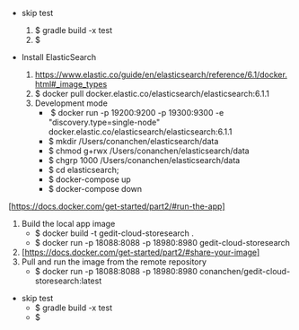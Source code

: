 - skip test
  1. $ gradle build -x test
  2. $  

- Install ElasticSearch
    1. https://www.elastic.co/guide/en/elasticsearch/reference/6.1/docker.html#_image_types
    2. $ docker pull docker.elastic.co/elasticsearch/elasticsearch:6.1.1
    3. Development mode
        -  $ docker run -p 19200:9200 -p 19300:9300 -e "discovery.type=single-node" docker.elastic.co/elasticsearch/elasticsearch:6.1.1
        - $ mkdir /Users/conanchen/elasticsearch/data
        - $ chmod g+rwx /Users/conanchen/elasticsearch/data
        - $ chgrp 1000 /Users/conanchen/elasticsearch/data
        - $ cd elasticsearch; 
        - $ docker-compose up
        - $ docker-compose down
  
  
[https://docs.docker.com/get-started/part2/#run-the-app]
1. Build the local app image 
    - $ docker build -t gedit-cloud-storesearch .
    - $ docker run -p 18088:8088 -p 18980:8980 gedit-cloud-storesearch
2. [https://docs.docker.com/get-started/part2/#share-your-image] 
3. Pull and run the image from the remote repository
	- $ docker run -p 18088:8088 -p 18980:8980 conanchen/gedit-cloud-storesearch:latest


- skip test
  - $ gradle build -x test
  - $  
  
    